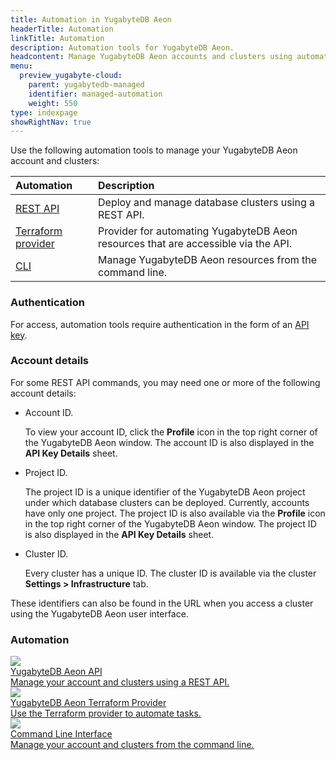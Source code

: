 ```yaml
---
title: Automation in YugabyteDB Aeon
headerTitle: Automation
linkTitle: Automation
description: Automation tools for YugabyteDB Aeon.
headcontent: Manage YugabyteDB Aeon accounts and clusters using automation
menu:
  preview_yugabyte-cloud:
    parent: yugabytedb-managed
    identifier: managed-automation
    weight: 550
type: indexpage
showRightNav: true
---
```


Use the following automation tools to manage your YugabyteDB Aeon account and clusters:

| Automation | Description |
| :--------- | :---------- |
| [REST API](managed-api/) | Deploy and manage database clusters using a REST API. |
| [Terraform provider](managed-terraform/) | Provider for automating YugabyteDB Aeon resources that are accessible via the API. |
| [CLI](managed-cli/) | Manage YugabyteDB Aeon resources from the command line. |

### Authentication

For access, automation tools require authentication in the form of an [API key](managed-apikeys/).

### Account details

For some REST API commands, you may need one or more of the following account details:

- Account ID.

    To view your account ID, click the **Profile** icon in the top right corner of the YugabyteDB Aeon window. The account ID is also displayed in the **API Key Details** sheet.

- Project ID.

    The project ID is a unique identifier of the YugabyteDB Aeon project under which database clusters can be deployed. Currently, accounts have only one project. The project ID is also available via the **Profile** icon in the top right corner of the YugabyteDB Aeon window. The project ID is also displayed in the **API Key Details** sheet.

- Cluster ID.

    Every cluster has a unique ID. The cluster ID is available via the cluster **Settings > Infrastructure** tab.

These identifiers can also be found in the URL when you access a cluster using the YugabyteDB Aeon user interface.

<!--div class="row">

  <div class="col-12 col-md-6 col-lg-12 col-xl-6">
    <a class="section-link icon-offset" href="managed-apikeys/">
      <div class="head">
        <img class="icon" src="/images/section_icons/secure/checklist.png" aria-hidden="true" />
        <div class="title">Manage API keys</div>
      </div>
      <div class="body">
        Create and revoke API keys for authenticating access using automation.
      </div>
    </a>
  </div>

</div> -->

### Automation

<div class="row">

  <div class="col-12 col-md-6 col-lg-12 col-xl-6">
    <a class="section-link icon-offset" href="managed-api/">
      <div class="head">
        <img class="icon" src="/images/section_icons/develop/api-icon.png" aria-hidden="true" />
        <div class="title">YugabyteDB Aeon API</div>
      </div>
      <div class="body">
        Manage your account and clusters using a REST API.
      </div>
    </a>
  </div>

  <div class="col-12 col-md-6 col-lg-12 col-xl-6">
    <a class="section-link icon-offset" href="managed-terraform/">
      <div class="head">
        <img class="icon" src="/images/section_icons/develop/ecosystem/terraform.png" aria-hidden="true" />
        <div class="title">YugabyteDB Aeon Terraform Provider</div>
      </div>
      <div class="body">
        Use the Terraform provider to automate tasks.
      </div>
    </a>
  </div>

  <div class="col-12 col-md-6 col-lg-12 col-xl-6">
    <a class="section-link icon-offset" href="managed-cli/">
      <div class="head">
        <img class="icon" src="/images/section_icons/deploy/enterprise/console.png" aria-hidden="true" />
        <div class="title">Command Line Interface</div>
      </div>
      <div class="body">
        Manage your account and clusters from the command line.
      </div>
    </a>
  </div>

</div>
